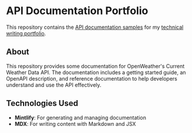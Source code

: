 # API Documentation Portfolio

This repository contains the [API documentation samples](https://arnaud.mintlify.app/introduction) for my [technical writing portfolio](https://arnaudhervy.com/).
## About

This repository provides some documentation for OpenWeather's Current Weather Data API. The documentation includes a getting started guide, an OpenAPI description, and reference documentation to help developers understand and use the API effectively.

## Technologies Used

- **Mintlify**: For generating and managing documentation
- **MDX**: For writing content with Markdown and JSX
